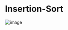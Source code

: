 # Insertion-Sort
![image](https://user-images.githubusercontent.com/63304179/213005780-9d36a914-66f3-4b83-a654-db1e6d04f488.png)
